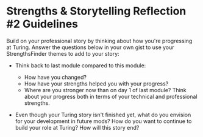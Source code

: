 # Strengths & Storytelling Reflection #2 Guidelines  

Build on your professional story by thinking about how you're progressing at Turing. Answer the questions below in your own gist to use your StrengthsFinder themes to add to your story:

* Think back to last module compared to this module:
  * How have you changed? 
  * How have your strengths helped you with your progress? 
  * Where are you stronger now than on day 1 of last module? 
  Think about your progress both in terms of your technical and professional strengths.

* Even though your Turing story isn't finished yet, what do you envision for your development in future mods? How do you want to continue to build your role at Turing? How will this story end?
